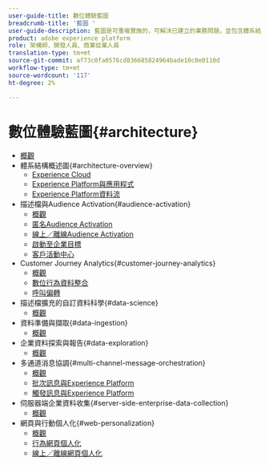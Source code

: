```yaml
---
user-guide-title: 數位體驗藍圖
breadcrumb-title: '藍圖 '
user-guide-description: 藍圖是可重複實施的，可解決已建立的業務問題，並包含體系結構圖、技術考量和相關文檔連結。
product: adobe experience platform
role: 架構師、開發人員、商業從業人員
translation-type: tm+mt
source-git-commit: af73c0fa0576cd836685824964bade10c0e0110d
workflow-type: tm+mt
source-wordcount: '117'
ht-degree: 2%

---
```


# 數位體驗藍圖{#architecture}

+ [概觀](/help/blueprints/overview.md)
+ 體系結構概述圖{#architecture-overview}
   + [Experience Cloud](/help/blueprints/experience-platform/experience-cloud.md)
   + [Experience Platform與應用程式](/help/blueprints/experience-platform/platform-applications.md)
   + [Experience Platform資料流](/help/blueprints/experience-platform/platform-data-flow.md)
+ 描述檔與Audience Activation{#audience-activation}
   + [概觀](/help/blueprints/audience-activation/overview.md)
   + [匿名Audience Activation](/help/blueprints/audience-activation/anonymous.md)
   + [線上／離線Audience Activation](/help/blueprints/audience-activation/online-offline.md)
   + [啟動至企業目標](/help/blueprints/audience-activation/enterprise-destinations.md)
   + [客戶活動中心](/help/blueprints/audience-activation/customer-activity.md)
+ Customer Journey Analytics{#customer-journey-analytics}
   + [概觀](/help/blueprints/customer-journey-analytics/overview.md)
   + [數位行為資料整合](/help/blueprints/customer-journey-analytics/digital-behavioral-data-consolidation.md)
   + [呼叫偏轉](/help/blueprints/customer-journey-analytics/call-deflect.md)
+ 描述檔擴充的自訂資料科學{#data-science}
   + [概觀](/help/blueprints/data-science/overview.md)
+ 資料準備與擷取{#data-ingestion}
   + [概觀](/help/blueprints/data-ingestion/overview.md)
+ 企業資料探索與報告{#data-exploration}
   + [概觀](/help/blueprints/data-exploration/overview.md)
+ 多通道消息協調{#multi-channel-message-orchestration}
   + [概觀](/help/blueprints/multi-channel-message-orchestration/overview.md)
   + [批次訊息與Experience Platform](/help/blueprints/multi-channel-message-orchestration/batch-messaging.md)
   + [觸發訊息與Experience Platform](/help/blueprints/multi-channel-message-orchestration/triggered-messaging.md)
+ 伺服器端企業資料收集{#server-side-enterprise-data-collection}
   + [概觀](/help/blueprints/server-side-enterprise-data-collection/overview.md)
+ 網頁與行動個人化{#web-personalization}
   + [概觀](/help/blueprints/web-personalization/overview.md)
   + [行為網頁個人化](/help/blueprints/web-personalization/behavioral.md)
   + [線上／離線網頁個人化](/help/blueprints/web-personalization/online-offline.md)

